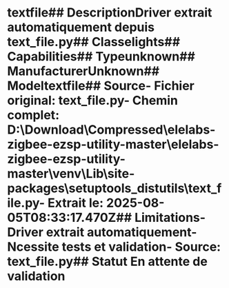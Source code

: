 # textfile##  DescriptionDriver extrait automatiquement depuis text_file.py##  Classelights##  Capabilities##  Typeunknown##  ManufacturerUnknown##  Modeltextfile##  Source- **Fichier original**: text_file.py- **Chemin complet**: D:\Download\Compressed\elelabs-zigbee-ezsp-utility-master\elelabs-zigbee-ezsp-utility-master\venv\Lib\site-packages\setuptools\_distutils\text_file.py- **Extrait le**: 2025-08-05T08:33:17.470Z##  Limitations- Driver extrait automatiquement- Ncessite tests et validation- Source: text_file.py##  Statut En attente de validation